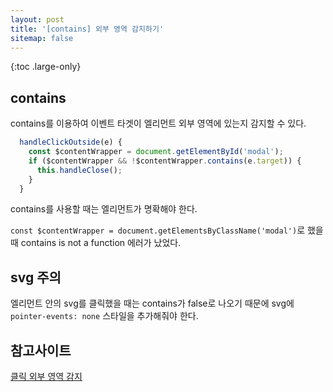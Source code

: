 ```yaml
---
layout: post
title: '[contains] 외부 영역 감지하기'
sitemap: false
---
```


{:toc .large-only}

## contains

contains를 이용하여 이벤트 타겟이 엘리먼트 외부 영역에 있는지 감지할 수 있다.

```js
  handleClickOutside(e) {
    const $contentWrapper = document.getElementById('modal');
    if ($contentWrapper && !$contentWrapper.contains(e.target)) {
      this.handleClose();
    }
  }
```

contains를 사용할 때는 엘리먼트가 명확해야 한다.

`const $contentWrapper = document.getElementsByClassName('modal')`로 했을 때 contains is not a function 에러가 났었다.

## svg 주의

엘리먼트 안의 svg를 클릭했을 때는 contains가 false로 나오기 때문에 svg에 `pointer-events: none` 스타일을 추가해줘야 한다.

## 참고사이트

[클릭 외부 영역 감지](https://www.javaer101.com/ko/article/2655964.html)
